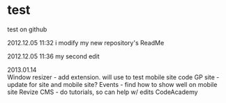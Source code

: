 test
====

test on github

2012.12.05 11:32 i modify my new repository's ReadMe


2012.12.05 11:36 my second edit

2013.01.14  
Window resizer - add extension.  will use to test mobile site code
GP site - update for site and mobile site?
Events - find how to show well on mobile site
Revize CMS - do tutorials, so can help w/ edits
CodeAcademy
